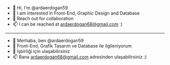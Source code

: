- 👋 Hi, I'm @ardaerdogan59
- 👀 I am interested in Front-End, Graphic Design and Database
- 💞️ Reach out for collaboration
- 📫 I can be reached at ardaerdogan68@gmail.com  :)

---

- 👋 Merhaba, ben @ardaerdogan59
- 👀 Front-End, Grafik Tasarım ve Database ile ilgileniyorum
- 💞️ İşbirliği için ulaşabilirsiniz
- 📫 Bana ardaerdogan68@gmail.com adresinden ulaşabilirsiniz  :)
